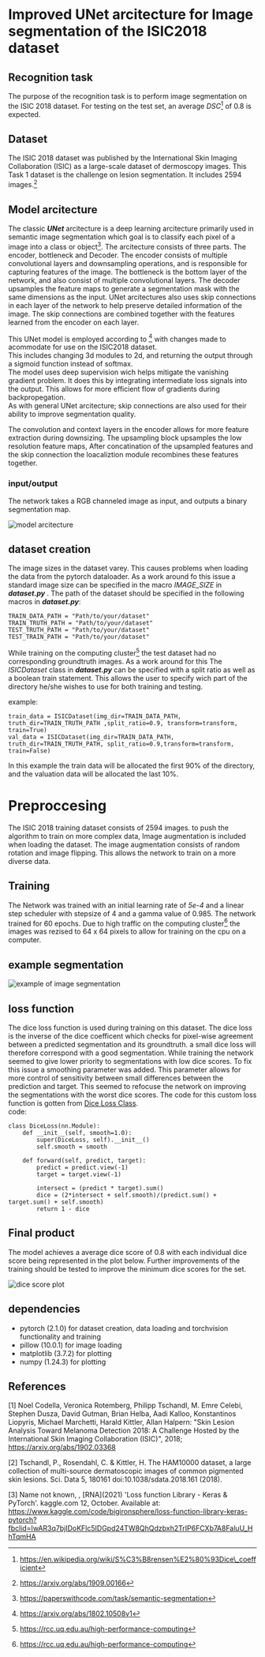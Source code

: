 # Improved UNet arcitecture for Image segmentation of the ISIC2018 dataset
## Recognition task
The purpose of the recognition task is to perform image segmentation on the ISIC 2018 dataset. 
For testing on the test set, an average *DSC*[^1] of 0.8 is expected.

[^1]: https://en.wikipedia.org/wiki/S%C3%B8rensen%E2%80%93Dice\_coefficient 
## Dataset
The ISIC 2018 dataset was published by the International Skin Imaging Collaboration (ISIC) as
a large-scale dataset of dermoscopy images. This Task 1 dataset is the challenge on lesion segmentation.
It includes 2594 images.[^2]

[^2]: https://arxiv.org/abs/1909.00166
## Model arcitecture
The classic ***UNet*** arcitecture is a deep learning arcitecture primarily used in semantic image segmentation
which goal is to classify each pixel of a image into a class or object[^3].
The arcitecture consists of three parts. The encoder, bottleneck and Decoder. The encoder consists of multiple
convolutional layers and downsampling operations, and is responsible for capturing features of the image.
The bottleneck is the bottom layer of the network, and also consist of multiple convolutional layers.
The decoder upsamples the feature maps to generate a segmentation mask with the same dimensions as the input.
UNet arcitectures also uses skip connections in each layer of the network to help preserve detailed information of the image. 
The skip connections are combined together with the features learned from the encoder on each layer.

This UNet model is employed according to [^4] with changes made to acommodate for use on the ISIC2018 dataset. \
This includes changing 3d modules to 2d, and returning the output through a sigmoid function instead of softmax. \
The model uses deep supervision wich helps mitigate the vanishing gradient problem. It does this by integrating
intermediate loss signals into the output. This allows for more efficient flow of gradients during backpropegation. \
As with general UNet arcitecture; skip connections are also used for their ability to improve segmentation quality. 

The convolution and context layers in the encoder allows for more feature extraction during downsizing.
The upsampling block upsamples the low resolution feature maps, 
After concatination of the upsampled features and the skip connection the loacaliztion module recombines these features together.

### input/output
The network takes a RGB channeled image as input, and outputs a binary segmentation map.

![model arcitecture](images/model_arcitecture.png)

[^3]: https://paperswithcode.com/task/semantic-segmentation
[^4]: https://arxiv.org/abs/1802.10508v1

## dataset creation
The image sizes in the dataset varey. This causes problems when loading the data from the pytorch dataloader.
As a work around fo this issue a standard image size can be specified in the macro *IMAGE_SIZE* in ***dataset.py*** .
The path of the dataset should be specified in the following macros in ***dataset.py***:
```
TRAIN_DATA_PATH = "Path/to/your/dataset"
TRAIN_TRUTH_PATH = "Path/to/your/dataset"
TEST_TRUTH_PATH = "Path/to/your/dataset"
TEST_TRAIN_PATH = "Path/to/your/dataset"
```
While training on the computing cluster[^5] the test dataset had no corresponding groundtruth images. 
As a work around for this The *ISICDataset* class in ***dataset.py*** can be specified with a split ratio as well as a boolean train statement. 
This allows the user to specify wich part of the directory he/she wishes 
to use for both training and testing.

example:
```
train_data = ISICDataset(img_dir=TRAIN_DATA_PATH, truth_dir=TRAIN_TRUTH_PATH ,split_ratio=0.9, transform=transform, train=True)
val_data = ISICDataset(img_dir=TRAIN_DATA_PATH, truth_dir=TRAIN_TRUTH_PATH, split_ratio=0.9,transform=transform, train=False)
```

In this example the train data will be allocated the first 90% of the directory,
and the valuation data will be allocated the last 10%.

# Preproccesing
The ISIC 2018 training dataset consists of 2594 images. to push the algorithm to train on more complex data,
Image augmentation is included when loading the dataset. The image augmentation consists of random rotation and image flipping.
This allows the network to train on a more diverse data.

## Training
The Network was trained with an initial learning rate of *5e-4* and a linear step scheduler with stepsize of 4 and
a gamma value of 0.985. The network trained for 60 epochs. Due to high traffic on the computing cluster[^5] the images was rezised to
64 x 64 pixels to allow for training on the cpu on a computer.

[^5]: https://rcc.uq.edu.au/high-performance-computing
## example segmentation
![example of image segmentation](images/segmentation_example_1.png)

## loss function
The dice loss function is used during training on this dataset.
The dice loss is the inverse of the dice coefficent which checks 
for pixel-wise agreement between a predicted segmentation and its groundtruth. 
a small dice loss will therefore correspond with a good segmentation.
While training the network seemed to give lower priority to segmentations with low dice scores.
To fix this issue a smoothing parameter was added. This parameter allows for more control of
sensitivity between small differences between the prediction and target. This seemed to refocuse the network on
improving the segmentations with the worst dice scores.
The code for this custom loss function is gotten from [Dice Loss Class](https://www.kaggle.com/code/bigironsphere/loss-function-library-keras-pytorch?fbclid=IwAR3q7bjIDoKFlc5IDGpd24TW8QhQdzbxh2TrIP6FCXb7A8FaluU_HhTqmHA). \
code:
```
class DiceLoss(nn.Module):
    def __init__(self, smooth=1.0):
        super(DiceLoss, self).__init__()
        self.smooth = smooth

    def forward(self, predict, target):
        predict = predict.view(-1)
        target = target.view(-1)

        intersect = (predict * target).sum()
        dice = (2*intersect + self.smooth)/(predict.sum() + target.sum() + self.smooth)
        return 1 - dice
```

## Final product
The model achieves a average dice score of 0.8 with each individual dice score being represented in the plot below.
Further improvements of the training should be tested to improve the minimum dice scores for the set.

![dice score plot](images/individual_dsc.png)

## dependencies
* pytorch (2.1.0) for dataset creation, data loading and torchvision functionality and training
* pillow (10.0.1) for image loading
* matplotlib (3.7.2) for plotting
* numpy (1.24.3) for plotting

## References
[1] Noel Codella, Veronica Rotemberg, Philipp Tschandl, M. Emre Celebi, Stephen Dusza, David Gutman, Brian Helba, Aadi Kalloo, Konstantinos Liopyris, Michael Marchetti, Harald Kittler, Allan Halpern: "Skin Lesion Analysis Toward Melanoma Detection 2018: A Challenge Hosted by the International Skin Imaging Collaboration (ISIC)", 2018; https://arxiv.org/abs/1902.03368

[2] Tschandl, P., Rosendahl, C. & Kittler, H. The HAM10000 dataset, a large collection of multi-source dermatoscopic images of common pigmented skin lesions. Sci. Data 5, 180161 doi:10.1038/sdata.2018.161 (2018).

[3] Name not known, , \[RNA\](2021) 'Loss function Library - Keras & PyTorch'. kaggle.com
    12, October. Available at: https://www.kaggle.com/code/bigironsphere/loss-function-library-keras-pytorch?fbclid=IwAR3q7bjIDoKFlc5IDGpd24TW8QhQdzbxh2TrIP6FCXb7A8FaluU_HhTqmHA 
